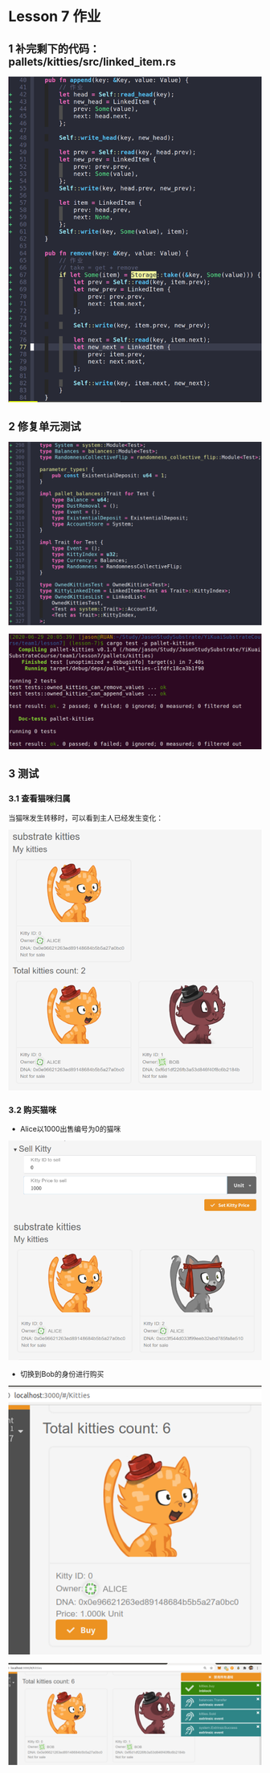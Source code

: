 # Lesson 7 作业

## 1 补完剩下的代码：pallets/kitties/src/linked_item.rs

![image-20200629192617662](imgs/image-20200629192617662.png)

## 2 修复单元测试

![image-20200629200705589](imgs/image-20200629200705589.png)

![image-20200629200755829](imgs/image-20200629200755829.png)

## 3 测试

### 3.1 查看猫咪归属

当猫咪发生转移时，可以看到主人已经发生变化：

![image-20200629213522681](imgs/image-20200629213522681.png)

### 3.2 购买猫咪

- Alice以1000出售编号为0的猫咪

![image-20200629214137705](imgs/image-20200629214137705.png)

- 切换到Bob的身份进行购买

![image-20200629214242565](imgs/image-20200629214242565.png)



![image-20200629214302736](imgs/image-20200629214302736.png)